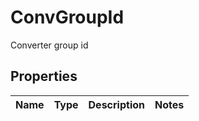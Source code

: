 

# ConvGroupId

Converter group id

## Properties

| Name | Type | Description | Notes |
|------------ | ------------- | ------------- | -------------|



